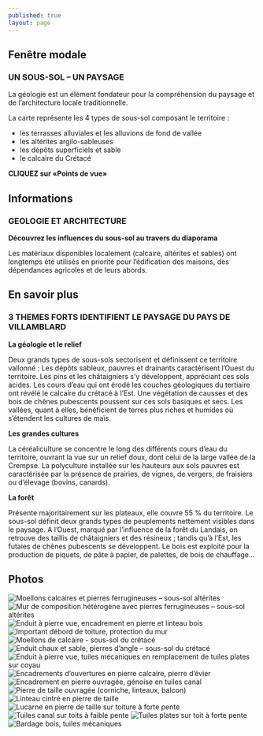 ```yaml
---
published: true
layout: page
---
```





## Fenêtre modale

### UN SOUS-SOL – UN PAYSAGE

La géologie est un élément fondateur pour la compréhension du paysage et de l’architecture locale traditionnelle.

La carte représente les 4 types de sous-sol composant le territoire :

- les terrasses alluviales et les alluvions de fond de vallée
- les altérites argilo-sableuses
- les dépôts superficiels et sable
- le calcaire du Crétacé

**CLIQUEZ sur «Points de vue»**



## Informations

### GEOLOGIE ET ARCHITECTURE

**Découvrez les influences du sous-sol au travers du diaporama**

Les matériaux disponibles localement (calcaire, altérites et sables) ont longtemps été utilisés en priorité pour l’édification des maisons, des dépendances agricoles et de leurs abords.


## En savoir plus

### 3 THEMES FORTS IDENTIFIENT LE PAYSAGE DU PAYS DE VILLAMBLARD

**La géologie et le relief**

Deux grands types de sous-sols sectorisent et définissent ce territoire vallonné :
Les dépôts sableux, pauvres et drainants caractérisent l’Ouest du territoire. Les pins et les châtaigniers s’y développent, appréciant ces sols acides. 
Les cours d’eau qui ont érodé les couches géologiques du tertiaire ont révélé le calcaire du crétacé à l’Est. Une végétation de causses et des bois de chênes pubescents poussent sur ces sols basiques et secs.
Les vallées, quant à elles, bénéficient de terres plus riches et humides où s’étendent les cultures de maïs.

**Les grandes cultures**

La céréaliculture se concentre le long des différents cours d’eau du territoire, ouvrant la vue sur un relief doux, dont celui de la large vallée de la Crempse. La polyculture installée sur les hauteurs aux sols pauvres est caractérisée par la présence de prairies, de vignes, de vergers, de fraisiers ou d’élevage (bovins, canards). 

**La forêt**

Présente majoritairement sur les plateaux, elle couvre 55 % du territoire. Le sous-sol définit deux grands types de peuplements nettement visibles dans le paysage. A l’Ouest, marqué par l’influence de la forêt du Landais, on retrouve des taillis de châtaigniers et des résineux ; tandis qu’à l’Est, les futaies de chênes pubescents se développent. Le bois est exploité pour la production de piquets, de pâte à papier, de palettes, de bois de chauffage…


## Photos

![Moellons calcaires et pierres ferrugineuses – sous-sol altérites]({{site.baseurl}}/data/images/5/geographie/05_GEOGRAPHIE-01.jpg)
![Mur de composition hétérogène avec pierres ferrugineuses – sous-sol altérites]({{site.baseurl}}/data/images/5/geographie/05_GEOGRAPHIE-02.jpg)
![Enduit à pierre vue, encadrement en pierre et linteau bois]({{site.baseurl}}/data/images/5/geographie/05_GEOGRAPHIE-03.jpg)
![Important débord de toiture, protection du mur]({{site.baseurl}}/data/images/5/geographie/05_GEOGRAPHIE-04.jpg)
![Moellons de calcaire - sous-sol du crétacé]({{site.baseurl}}/data/images/5/geographie/05_GEOGRAPHIE-05.jpg)
![Enduit chaux et sable, pierres d’angle – sous-sol du crétacé]({{site.baseurl}}/data/images/5/geographie/05_GEOGRAPHIE-06.jpg)
![Enduit à pierre vue, tuiles mécaniques en remplacement de tuiles plates sur coyau]({{site.baseurl}}/data/images/5/geographie/05_GEOGRAPHIE-07.jpg)![Encadrements d’ouvertures en pierre calcaire, pierre d’évier]({{site.baseurl}}/data/images/5/geographie/05_GEOGRAPHIE-08.jpg)
![Encadrement en pierre ouvragée, génoise en tuiles canal]({{site.baseurl}}/data/images/5/geographie/05_GEOGRAPHIE-09.jpg)
![Pierre de taille ouvragée (corniche, linteaux, balcon)]({{site.baseurl}}/data/images/5/geographie/05_GEOGRAPHIE-10.jpg)
![Linteau cintré en pierre de taille]({{site.baseurl}}/data/images/5/geographie/05_GEOGRAPHIE-11.jpg)
![Lucarne en pierre de taille sur toiture à forte pente]({{site.baseurl}}/data/images/5/geographie/05_GEOGRAPHIE-12.jpg)
![Tuiles canal sur toits à faible pente]({{site.baseurl}}/data/images/5/geographie/05_GEOGRAPHIE-13.jpg)
![Tuiles plates sur toit à forte pente]({{site.baseurl}}/data/images/5/geographie/05_GEOGRAPHIE-14.jpg)
![Bardage bois, tuiles mécaniques]({{site.baseurl}}/data/images/5/geographie/05_GEOGRAPHIE-15.jpg)
